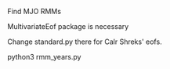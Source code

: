 Find MJO RMMs

MultivariateEof package is necessary 

Change standard.py there for Calr Shreks' eofs.

python3 rmm_years.py
